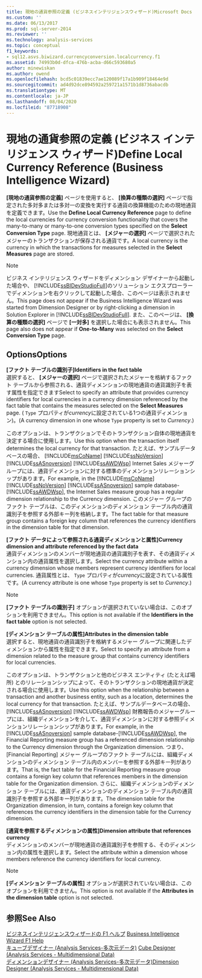 ```yaml
---
title: 現地の通貨参照の定義 (ビジネスインテリジェンスウィザード)Microsoft Docs
ms.custom: ''
ms.date: 06/13/2017
ms.prod: sql-server-2014
ms.reviewer: ''
ms.technology: analysis-services
ms.topic: conceptual
f1_keywords:
- sql12.asvs.biwizard.currencyconversion.localcurrency.f1
ms.assetid: 74993b0d-dfca-476b-acba-d66c593680a5
author: minewiskan
ms.author: owend
ms.openlocfilehash: bcd5c01839ecc7ae120089f17a1b909f18464e9d
ms.sourcegitcommit: ad4d92dce894592a259721a1571b1d8736abacdb
ms.translationtype: MT
ms.contentlocale: ja-JP
ms.lasthandoff: 08/04/2020
ms.locfileid: "87718908"
---
```

# <a name="define-local-currency-reference-business-intelligence-wizard"></a><span data-ttu-id="ce704-102">現地の通貨参照の定義 (ビジネス インテリジェンス ウィザード)</span><span class="sxs-lookup"><span data-stu-id="ce704-102">Define Local Currency Reference (Business Intelligence Wizard)</span></span>
  <span data-ttu-id="ce704-103">**[現地の通貨参照の定義]** ページを使用すると、 **[換算の種類の選択]** ページで指定された多対多または多対一の変換を実行する通貨の換算機能のための現地通貨を定義できます。</span><span class="sxs-lookup"><span data-stu-id="ce704-103">Use the **Define Local Currency Reference** page to define the local currencies for currency conversion functionality that covers the many-to-many or many-to-one conversion types specified on the **Select Conversion Type** page.</span></span> <span data-ttu-id="ce704-104">現地通貨とは、 **[メジャーの選択]** ページで選択されたメジャーのトランザクションが保存される通貨です。</span><span class="sxs-lookup"><span data-stu-id="ce704-104">A local currency is the currency in which the transactions for measures selected in the **Select Measures** page are stored.</span></span>  
  
> [!NOTE]  
>  <span data-ttu-id="ce704-105">ビジネス インテリジェンス ウィザードをディメンション デザイナーから起動した場合や、 [!INCLUDE[ssBIDevStudioFull](../includes/ssbidevstudiofull-md.md)]のソリューション エクスプローラーでディメンションを右クリックして起動した場合、このページは表示されません。</span><span class="sxs-lookup"><span data-stu-id="ce704-105">This page does not appear if the Business Intelligence Wizard was started from Dimension Designer or by right-clicking a dimension in Solution Explorer in [!INCLUDE[ssBIDevStudioFull](../includes/ssbidevstudiofull-md.md)].</span></span> <span data-ttu-id="ce704-106">また、このページは、 **[換算の種類の選択]** ページで **[一対多]** を選択した場合にも表示されません。</span><span class="sxs-lookup"><span data-stu-id="ce704-106">This page also does not appear if **One-to-Many** was selected on the **Select Conversion Type** page.</span></span>  
  
## <a name="options"></a><span data-ttu-id="ce704-107">Options</span><span class="sxs-lookup"><span data-stu-id="ce704-107">Options</span></span>  
 <span data-ttu-id="ce704-108">**[ファクト テーブルの識別子]**</span><span class="sxs-lookup"><span data-stu-id="ce704-108">**Identifiers in the fact table**</span></span>  
 <span data-ttu-id="ce704-109">選択すると、 **[メジャーの選択]** ページで選択されたメジャーを格納するファクト テーブルから参照される、通貨ディメンションの現地通貨の通貨識別子を表す属性を指定できます</span><span class="sxs-lookup"><span data-stu-id="ce704-109">Select to specify an attribute that provides currency identifiers for local currencies in a currency dimension referenced by the fact table that contains the measures selected on the **Select Measures** page.</span></span> <span data-ttu-id="ce704-110">( `Type` プロパティが*currency*に設定されている1つの通貨ディメンション)。</span><span class="sxs-lookup"><span data-stu-id="ce704-110">(A currency dimension in one whose `Type` property is set to *Currency*.)</span></span>  
  
 <span data-ttu-id="ce704-111">このオプションは、トランザクションでそのトランザクション自体の現地通貨を決定する場合に使用します。</span><span class="sxs-lookup"><span data-stu-id="ce704-111">Use this option when the transaction itself determines the local currency for that transaction.</span></span> <span data-ttu-id="ce704-112">たとえば、サンプルデータベースの場合、 [!INCLUDE[msCoName](../includes/msconame-md.md)] [!INCLUDE[ssNoVersion](../includes/ssnoversion-md.md)] [!INCLUDE[ssASnoversion](../includes/ssasnoversion-md.md)] [!INCLUDE[ssAWDWsp](../includes/ssawdwsp-md.md)] Internet Sales メジャーグループには、通貨ディメンションに対する標準のディメンションリレーションシップがあります。</span><span class="sxs-lookup"><span data-stu-id="ce704-112">For example, in the [!INCLUDE[msCoName](../includes/msconame-md.md)] [!INCLUDE[ssNoVersion](../includes/ssnoversion-md.md)] [!INCLUDE[ssASnoversion](../includes/ssasnoversion-md.md)] sample database-[!INCLUDE[ssAWDWsp](../includes/ssawdwsp-md.md)], the Internet Sales measure group has a regular dimension relationship to the Currency dimension.</span></span> <span data-ttu-id="ce704-113">このメジャー グループのファクト テーブルは、このディメンションのディメンション テーブル内の通貨識別子を参照する外部キー列を格納します。</span><span class="sxs-lookup"><span data-stu-id="ce704-113">The fact table for that measure group contains a foreign key column that references the currency identifiers in the dimension table for that dimension.</span></span>  
  
 <span data-ttu-id="ce704-114">**[ファクト データによって参照される通貨ディメンションと属性]**</span><span class="sxs-lookup"><span data-stu-id="ce704-114">**Currency dimension and attribute referenced by the fact data**</span></span>  
 <span data-ttu-id="ce704-115">通貨ディメンションのメンバーが現地通貨の通貨識別子を表す、その通貨ディメンション内の通貨属性を選択します。</span><span class="sxs-lookup"><span data-stu-id="ce704-115">Select the currency attribute within a currency dimension whose members represent currency identifiers for local currencies.</span></span> <span data-ttu-id="ce704-116">通貨属性とは、 `Type` プロパティが*currency*に設定されている属性です。</span><span class="sxs-lookup"><span data-stu-id="ce704-116">(A currency attribute is one whose `Type` property is set to *Currency*.)</span></span>  
  
> [!NOTE]  
>  <span data-ttu-id="ce704-117">**[ファクト テーブルの識別子]** オプションが選択されていない場合は、このオプションを利用できません。</span><span class="sxs-lookup"><span data-stu-id="ce704-117">This option is not available if the **Identifiers in the fact table** option is not selected.</span></span>  
  
 <span data-ttu-id="ce704-118">**[ディメンション テーブルの属性]**</span><span class="sxs-lookup"><span data-stu-id="ce704-118">**Attributes in the dimension table**</span></span>  
 <span data-ttu-id="ce704-119">選択すると、現地通貨の通貨識別子を格納するメジャー グループに関連したディメンションから属性を指定できます。</span><span class="sxs-lookup"><span data-stu-id="ce704-119">Select to specify an attribute from a dimension related to the measure group that contains currency identifiers for local currencies.</span></span>  
  
 <span data-ttu-id="ce704-120">このオプションは、トランザクションと他のビジネス エンティティ (たとえば場所) とのリレーションシップによって、そのトランザクションの現地通貨が決定される場合に使用します。</span><span class="sxs-lookup"><span data-stu-id="ce704-120">Use this option when the relationship between a transaction and another business entity, such as a location, determines the local currency for that transaction.</span></span> <span data-ttu-id="ce704-121">たとえば、サンプルデータベースの場合、 [!INCLUDE[ssASnoversion](../includes/ssasnoversion-md.md)] [!INCLUDE[ssAWDWsp](../includes/ssawdwsp-md.md)] 財務報告のメジャーグループには、組織ディメンションを介して、通貨ディメンションに対する参照ディメンションリレーションシップがあります。</span><span class="sxs-lookup"><span data-stu-id="ce704-121">For example, in the [!INCLUDE[ssASnoversion](../includes/ssasnoversion-md.md)] sample database-[!INCLUDE[ssAWDWsp](../includes/ssawdwsp-md.md)], the Financial Reporting measure group has a referenced dimension relationship to the Currency dimension through the Organization dimension.</span></span> <span data-ttu-id="ce704-122">つまり、[Financial Reporting] メジャー グループのファクト テーブルには、組織ディメンションのディメンション テーブル内のメンバーを参照する外部キー列があります。</span><span class="sxs-lookup"><span data-stu-id="ce704-122">That is, the fact table for the Financial Reporting measure group contains a foreign key column that references members in the dimension table for the Organization dimension.</span></span> <span data-ttu-id="ce704-123">さらに、組織ディメンションのディメンション テーブルには、通貨ディメンションのディメンション テーブル内の通貨識別子を参照する外部キー列があります。</span><span class="sxs-lookup"><span data-stu-id="ce704-123">The dimension table for the Organization dimension, in turn, contains a foreign key column that references the currency identifiers in the dimension table for the Currency dimension.</span></span>  
  
 <span data-ttu-id="ce704-124">**[通貨を参照するディメンションの属性]**</span><span class="sxs-lookup"><span data-stu-id="ce704-124">**Dimension attribute that references currency**</span></span>  
 <span data-ttu-id="ce704-125">ディメンションのメンバーが現地通貨の通貨識別子を参照する、そのディメンション内の属性を選択します。</span><span class="sxs-lookup"><span data-stu-id="ce704-125">Select the attribute within a dimension whose members reference the currency identifiers for local currency.</span></span>  
  
> [!NOTE]  
>  <span data-ttu-id="ce704-126">**[ディメンション テーブルの属性]** オプションが選択されていない場合は、このオプションを利用できません。</span><span class="sxs-lookup"><span data-stu-id="ce704-126">This option is not available if the **Attributes in the dimension table** option is not selected.</span></span>  
  
## <a name="see-also"></a><span data-ttu-id="ce704-127">参照</span><span class="sxs-lookup"><span data-stu-id="ce704-127">See Also</span></span>  
 <span data-ttu-id="ce704-128">[ビジネスインテリジェンスウィザードの F1 ヘルプ](business-intelligence-wizard-f1-help.md) </span><span class="sxs-lookup"><span data-stu-id="ce704-128">[Business Intelligence Wizard F1 Help](business-intelligence-wizard-f1-help.md) </span></span>  
 <span data-ttu-id="ce704-129">[キューブデザイナー &#40;Analysis Services-多次元データ&#41;](cube-designer-analysis-services-multidimensional-data.md) </span><span class="sxs-lookup"><span data-stu-id="ce704-129">[Cube Designer &#40;Analysis Services - Multidimensional Data&#41;](cube-designer-analysis-services-multidimensional-data.md) </span></span>  
 [<span data-ttu-id="ce704-130">ディメンションデザイナー &#40;Analysis Services-多次元データ&#41;</span><span class="sxs-lookup"><span data-stu-id="ce704-130">Dimension Designer &#40;Analysis Services - Multidimensional Data&#41;</span></span>](dimension-designer-analysis-services-multidimensional-data.md)  
  
  
